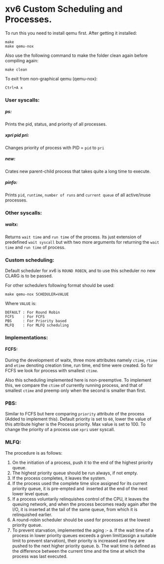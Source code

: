 # xv6 Custom Scheduling and Processes.

To run this you need to install qemu first.
After getting it installed:
```
make
make qemu-nox
```

Also use the following command to make the folder clean again before compiling again:
```
make clean
```

To exit from non-graphical qemu (qemu-nox):
```
Ctrl+A x
```

### User syscalls:

##### ps:
Prints the pid, status, and priority of all processes.

##### xpri pid pri:
Changes priority of process with PID = `pid` to `pri`

##### new:
Crates new parent-child process that takes quite a long time to execute.

##### pinfo:
Prints `pid`, `runtime`, `number of runs` and `current queue` of all active/inuse processes.

### Other syscalls:

##### waitx:
Returns `wait time` and `run time` of the process.
Its just extension of predefined `wait syscall` but with two more arguments for returning the `wait time` and `run time` of process.

### Custom scheduling:

Default scheduler for xv6 is `ROUND ROBIN`, and to use this scheduler no new CLARG is to be passed.

For other schedulers following format should be used:
```
make qemu-nox SCHEDULER=VALUE
```
Where `VALUE` is:
```
DEFAULT : For Round Robin
FCFS    : For FCFS
PBS     : For Priority based
MLFQ    : For MLFQ scheduling
```

### Implementations:

#### FCFS:
During the development of waitx, three more attributes namely `ctime`, `rtime` and `etime` denoting creation time, run time, end time were created.
So for FCFS we look for process with smallest `ctime`.

Also this scheduling implemented here is non-preemptive. To implement this, we compare the `ctime` of currently running process, and that of smallest `ctime` and preemp only when the second is smaller than first.

### PBS:
Similar to FCFS but here comparing `priority` attribute of the process (Added to implement this). Default priority is set to `60`, lower the value of this attribute higher is the Process priority. Max value is set to 100.
To change the priority of a process use `xpri` user syscall.

### MLFQ:
The procedure is as follows:

1. On the initiation of a process, push it to the end of the highest priority queue.
2. The highest priority queue should be run always, if not empty.
3. If the process completes, it leaves the system.
4. If the process used the complete time slice assigned for its current priority
queue, it is pre-empted and ​ inserted at the end of the next lower level queue.
5. If a process voluntarily relinquishes control of the CPU, it leaves the queuing
network, and when the process becomes ready again after the I/O, it is
inserted at the tail of the same queue, from which it is relinquished earlier.
6. A round-robin scheduler should be used for processes at the lowest priority
queue.
7. To prevent starvation, implemented the aging :-
a. If the wait time of a process in lower priority queues exceeds a given
limit(assign a suitable limit to prevent starvation), their priority is
increased and they are pushed to the next higher priority queue.
b. The wait time is defined as the difference between the current time and
the time at which the process was last executed.